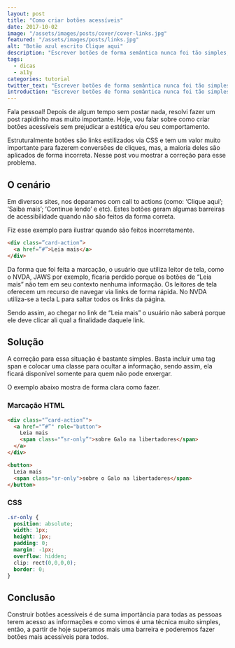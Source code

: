 ```yaml
---
layout: post
title: "Como criar botões acessíveis"
date: 2017-10-02
image: "/assets/images/posts/cover/cover-links.jpg"
featured: "/assets/images/posts/links.jpg"
alt: "Botão azul escrito Clique aqui"
description: "Escrever botões de forma semântica nunca foi tão simples, porém, existe muita confusão. Neste artigo vamos abordar algumas soluções para nossos botões."
tags:
  - dicas
  - a11y
categories: tutorial
twitter_text: "Escrever botões de forma semântica nunca foi tão simples, porém, existe muita confusão. Neste artigo vamos abordar algumas soluções para nossos botões."
introduction: "Escrever botões de forma semântica nunca foi tão simples, porém, existe muita confusão. Neste artigo vamos abordar algumas soluções para nossos botões."
---
```


Fala pessoal! Depois de algum tempo sem postar nada, resolvi fazer um post rapidinho mas muito importante.
Hoje, vou falar sobre como criar botões acessíveis sem prejudicar a estética e/ou seu comportamento.

Estruturalmente botões são links estilizados via CSS e tem um valor muito importante para fazerem conversões de cliques, mas, a maioria deles são aplicados de forma incorreta. Nesse post vou mostrar a correção para esse problema.

## O cenário

Em diversos sites, nos deparamos com call to actions (como: ‘Clique aqui’; ‘Saiba mais’; ‘Continue lendo’ e etc). Estes botões geram algumas barreiras de acessibilidade quando não são feitos da forma correta.

Fiz esse exemplo para ilustrar quando são feitos incorretamente.

```HTML
<div class=”card-action”>
  <a href=”#”>Leia mais</a>
</div>
```

Da forma que foi feita a marcação, o usuário que utiliza leitor de tela, como o NVDA, JAWS por exemplo, ficaria perdido porque os botões de “Leia mais” não tem em seu contexto nenhuma informação. Os leitores de tela oferecem um recurso de navegar via links de forma rápida. No NVDA utiliza-se a tecla L para saltar todos os links da página.

Sendo assim, ao chegar no link de “Leia mais” o usuário não saberá porque ele deve clicar ali qual a finalidade daquele link.

## Solução

A correção para essa situação é bastante simples. Basta incluir uma tag span e colocar uma classe para ocultar a informação, sendo assim, ela ficará disponível somente para quem não pode enxergar.

O exemplo abaixo mostra de forma clara como fazer.

### Marcação HTML

```html
<div class="”card-action”">
  <a href="”#”" role="button">
    Leia mais
    <span class="”sr-only”">sobre Galo na libertadores</span>
  </a>
</div>

<button>
  Leia mais
  <span class="sr-only">sobre o Galo na libertadores</span>
</button>
```

### CSS

```CSS
.sr-only {
  position: absolute;
  width: 1px;
  height: 1px;
  padding: 0;
  margin: -1px;
  overflow: hidden;
  clip: rect(0,0,0,0);
  border: 0;
}
```

## Conclusão

Construir botões acessíveis é de suma importância para todas as pessoas terem acesso as informações e como vimos é uma técnica muito simples, então, a partir de hoje superamos mais uma barreira e poderemos fazer botões mais acessíveis para todos.
